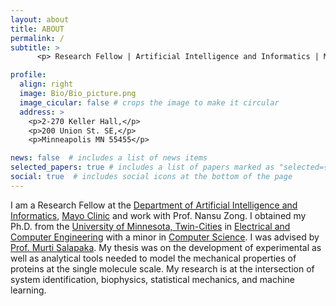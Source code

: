 ```yaml
---
layout: about
title: ABOUT
permalink: /
subtitle: >
      <p> Research Fellow | Artificial Intelligence and Informatics | Mayo Clinic </p>

profile:
  align: right
  image: Bio/Bio_picture.png
  image_cicular: false # crops the image to make it circular
  address: >
    <p>2-270 Keller Hall,</p>
    <p>200 Union St. SE,</p>
    <p>Minneapolis MN 55455</p>

news: false  # includes a list of news items
selected_papers: true # includes a list of papers marked as "selected={true}"
social: true  # includes social icons at the bottom of the page
---
```


I am a Research Fellow at the [Department of Artificial Intelligence and Informatics](https://www.mayo.edu/research/departments-divisions/artificial-intelligence-informatics/overview), [Mayo Clinic](https://www.mayoclinic.org/) and work with Prof. Nansu Zong. I obtained my Ph.D. from the [University of Minnesota, Twin-Cities](https://twin-cities.umn.edu/) in [Electrical and Computer Engineering](https://cse.umn.edu/ece) with a minor in [Computer Science](https://cse.umn.edu/cs). I was advised by [Prof. Murti Salapaka](http://salapakalab.ece.umn.edu/). My thesis was on the development of experimental as well as analytical tools needed to model the mechanical properties of proteins at the single molecule scale. My research is at the intersection of system identification, biophysics, statistical mechanics, and machine learning.


<!--- Write your biography here (Test Test). Tell the world about yourself. Link to your favorite [subreddit](http://reddit.com). You can put a picture in, too. The code is already in, just name your picture `prof_pic.jpg` and put it in the `img/` folder.

Put your address / P.O. box / other info right below your picture. You can also disable any these elements by editing `profile` property of the YAML header of your `_pages/about.md`. Edit `_bibliography/papers.bib` and Jekyll will render your [publications page](/al-folio/publications/) automatically.

Link to your social media connections, too. This theme is set up to use [Font Awesome icons](http://fortawesome.github.io/Font-Awesome/) and [Academicons](https://jpswalsh.github.io/academicons/), like the ones below. Add your Facebook, Twitter, LinkedIn, Google Scholar, or just disable all of them.
-->
